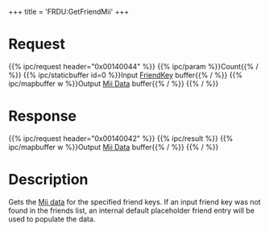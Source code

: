 +++
title = 'FRDU:GetFriendMii'
+++

# Request

{{% ipc/request header="0x00140044" %}}
{{% ipc/param %}}Count{{% / %}}
{{% ipc/staticbuffer id=0 %}}Input [FriendKey](Friend_Services#friendkey "wikilink") buffer{{% / %}}
{{% ipc/mapbuffer w %}}Output [Mii Data](Friend_Services#mii_data "wikilink") buffer{{% / %}}
{{% / %}}

# Response

{{% ipc/request header="0x00140042" %}}
{{% ipc/result %}}
{{% ipc/mapbuffer w %}}Output [Mii Data](Friend_Services#mii_data "wikilink") buffer{{% / %}}
{{% / %}}

# Description

Gets the [Mii data](Friend_Services#mii_data "wikilink") for the specified friend keys. If an input friend key was not found in the friends list, an internal default placeholder friend entry will be used to populate the data.
